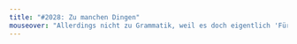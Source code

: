 ```yaml
---
title: "#2028: Zu manchen Dingen"
mouseover: "Allerdings nicht zu Grammatik, weil es doch eigentlich 'Für manche Dinge...' heißen müsste."
---
```

